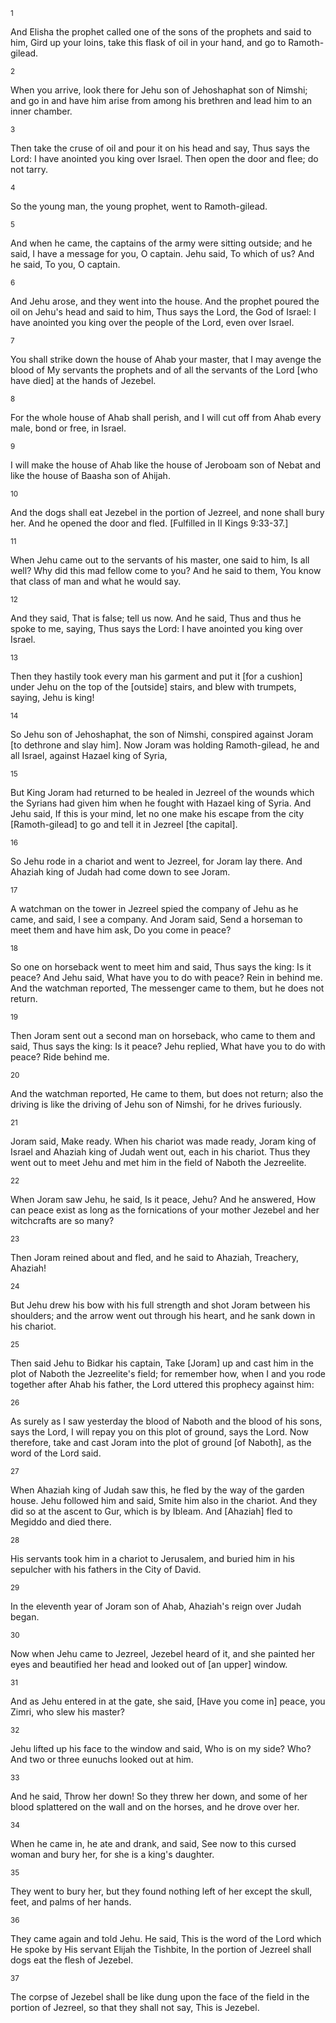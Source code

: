 <sup>1</sup> 

And Elisha the prophet called one of the sons of the prophets and said to him, Gird up your loins, take this flask of oil in your hand, and go to Ramoth-gilead. 

<sup>2</sup> 

When you arrive, look there for Jehu son of Jehoshaphat son of Nimshi; and go in and have him arise from among his brethren and lead him to an inner chamber. 

<sup>3</sup> 

Then take the cruse of oil and pour it on his head and say, Thus says the Lord: I have anointed you king over Israel. Then open the door and flee; do not tarry. 

<sup>4</sup> 

So the young man, the young prophet, went to Ramoth-gilead. 

<sup>5</sup> 

And when he came, the captains of the army were sitting outside; and he said, I have a message for you, O captain. Jehu said, To which of us? And he said, To you, O captain. 

<sup>6</sup> 

And Jehu arose, and they went into the house. And the prophet poured the oil on Jehu's head and said to him, Thus says the Lord, the God of Israel: I have anointed you king over the people of the Lord, even over Israel. 

<sup>7</sup> 

You shall strike down the house of Ahab your master, that I may avenge the blood of My servants the prophets and of all the servants of the Lord [who have died] at the hands of Jezebel. 

<sup>8</sup> 

For the whole house of Ahab shall perish, and I will cut off from Ahab every male, bond or free, in Israel. 

<sup>9</sup> 

I will make the house of Ahab like the house of Jeroboam son of Nebat and like the house of Baasha son of Ahijah. 

<sup>10</sup> 

And the dogs shall eat Jezebel in the portion of Jezreel, and none shall bury her. And he opened the door and fled. [Fulfilled in II Kings 9:33-37.] 

<sup>11</sup> 

When Jehu came out to the servants of his master, one said to him, Is all well? Why did this mad fellow come to you? And he said to them, You know that class of man and what he would say. 

<sup>12</sup> 

And they said, That is false; tell us now. And he said, Thus and thus he spoke to me, saying, Thus says the Lord: I have anointed you king over Israel. 

<sup>13</sup> 

Then they hastily took every man his garment and put it [for a cushion] under Jehu on the top of the [outside] stairs, and blew with trumpets, saying, Jehu is king! 

<sup>14</sup> 

So Jehu son of Jehoshaphat, the son of Nimshi, conspired against Joram [to dethrone and slay him]. Now Joram was holding Ramoth-gilead, he and all Israel, against Hazael king of Syria, 

<sup>15</sup> 

But King Joram had returned to be healed in Jezreel of the wounds which the Syrians had given him when he fought with Hazael king of Syria. And Jehu said, If this is your mind, let no one make his escape from the city [Ramoth-gilead] to go and tell it in Jezreel [the capital]. 

<sup>16</sup> 

So Jehu rode in a chariot and went to Jezreel, for Joram lay there. And Ahaziah king of Judah had come down to see Joram. 

<sup>17</sup> 

A watchman on the tower in Jezreel spied the company of Jehu as he came, and said, I see a company. And Joram said, Send a horseman to meet them and have him ask, Do you come in peace? 

<sup>18</sup> 

So one on horseback went to meet him and said, Thus says the king: Is it peace? And Jehu said, What have you to do with peace? Rein in behind me. And the watchman reported, The messenger came to them, but he does not return. 

<sup>19</sup> 

Then Joram sent out a second man on horseback, who came to them and said, Thus says the king: Is it peace? Jehu replied, What have you to do with peace? Ride behind me. 

<sup>20</sup> 

And the watchman reported, He came to them, but does not return; also the driving is like the driving of Jehu son of Nimshi, for he drives furiously. 

<sup>21</sup> 

Joram said, Make ready. When his chariot was made ready, Joram king of Israel and Ahaziah king of Judah went out, each in his chariot. Thus they went out to meet Jehu and met him in the field of Naboth the Jezreelite. 

<sup>22</sup> 

When Joram saw Jehu, he said, Is it peace, Jehu? And he answered, How can peace exist as long as the fornications of your mother Jezebel and her witchcrafts are so many? 

<sup>23</sup> 

Then Joram reined about and fled, and he said to Ahaziah, Treachery, Ahaziah! 

<sup>24</sup> 

But Jehu drew his bow with his full strength and shot Joram between his shoulders; and the arrow went out through his heart, and he sank down in his chariot. 

<sup>25</sup> 

Then said Jehu to Bidkar his captain, Take [Joram] up and cast him in the plot of Naboth the Jezreelite's field; for remember how, when I and you rode together after Ahab his father, the Lord uttered this prophecy against him: 

<sup>26</sup> 

As surely as I saw yesterday the blood of Naboth and the blood of his sons, says the Lord, I will repay you on this plot of ground, says the Lord. Now therefore, take and cast Joram into the plot of ground [of Naboth], as the word of the Lord said. 

<sup>27</sup> 

When Ahaziah king of Judah saw this, he fled by the way of the garden house. Jehu followed him and said, Smite him also in the chariot. And they did so at the ascent to Gur, which is by Ibleam. And [Ahaziah] fled to Megiddo and died there. 

<sup>28</sup> 

His servants took him in a chariot to Jerusalem, and buried him in his sepulcher with his fathers in the City of David. 

<sup>29</sup> 

In the eleventh year of Joram son of Ahab, Ahaziah's reign over Judah began. 

<sup>30</sup> 

Now when Jehu came to Jezreel, Jezebel heard of it, and she painted her eyes and beautified her head and looked out of [an upper] window. 

<sup>31</sup> 

And as Jehu entered in at the gate, she said, [Have you come in] peace, you Zimri, who slew his master? 

<sup>32</sup> 

Jehu lifted up his face to the window and said, Who is on my side? Who? And two or three eunuchs looked out at him. 

<sup>33</sup> 

And he said, Throw her down! So they threw her down, and some of her blood splattered on the wall and on the horses, and he drove over her. 

<sup>34</sup> 

When he came in, he ate and drank, and said, See now to this cursed woman and bury her, for she is a king's daughter. 

<sup>35</sup> 

They went to bury her, but they found nothing left of her except the skull, feet, and palms of her hands. 

<sup>36</sup> 

They came again and told Jehu. He said, This is the word of the Lord which He spoke by His servant Elijah the Tishbite, In the portion of Jezreel shall dogs eat the flesh of Jezebel. 

<sup>37</sup> 

The corpse of Jezebel shall be like dung upon the face of the field in the portion of Jezreel, so that they shall not say, This is Jezebel.
